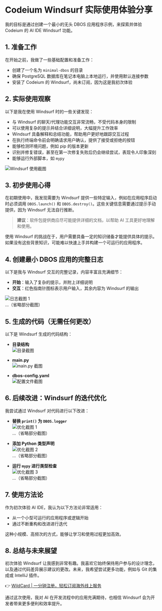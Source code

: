 # Codeium Windsurf 实际使用体验分享

我的目标是通过创建一个最小的无头 DBOS 应用程序示例，来探索并体验 Codeium 的 AI IDE Windsurf 功能。

## 1. 准备工作

在开始之前，我做了一些基础配置和准备工作：

- 创建了一个名为 `minimal-dbos` 的目录  
- 确保 PostgreSQL 数据库在笔记本电脑上本地运行，并使用默认连接参数  
- 安装了 Codeium 的 Windsurf，尚未订阅，因为这是我初次体验

## 2. 实际使用观察

以下是我在使用 Windsurf 时的一些关键发现：

- 与 Windsurf 的聊天/代理功能交互非常流畅，不受代码本身的限制  
- 可以使用复杂的提示并结合详细说明，大幅提升工作效率  
- Windsurf 具备解释和总结功能，帮助用户更好地跟踪交互过程  
- 在执行终端命令前会明确请求用户确认，提供了接受或拒绝的按钮  
- 能够检测环境问题，例如 pip 的版本更新  
- 识别并修复错误，甚至在第一次修复失败后仍会继续尝试，表现令人印象深刻  
- 能够运行外部脚本，如 `mypy`  

![Windsurf 使用截图](https://bbtdd.com/img/35162965594711.webp)

## 3. 初步使用心得

在初期使用中，我发现需要为 Windsurf 提供一些特定输入，例如在应用程序启动时必须调用 `DBOS.launch()` 和 `DBOS.destroy()`。这些关键信息需要通过提示手动提供，因为 Windsurf 无法自行推断。

> **建议**：软件包提供商应尽可能提供详细的文档，以帮助 AI 工具更好地理解和使用。

使用 Windsurf 的挑战在于，用户需要具备一定的知识储备才能提供具体的提示。如果没有这些背景知识，可能难以快速上手并构建一个可运行的应用程序。

## 4. 创建最小 DBOS 应用的完整日志

以下是我与 Windsurf 交互的完整记录，内容丰富且充满细节：

- **开始**：输入了复杂的提示，并附上详细说明  
- **交互**：红色指南针图标表示用户输入，其余内容为 Windsurf 的输出  

![日志截图 1](https://bbtdd.com/img/3520542845.webp)  
…（省略部分截图）  

## 5. 生成的代码（无需任何更改）

以下是 Windsurf 生成的代码结构：

- **目录结构**  
![目录截图](https://bbtdd.com/img/971074279591462.webp)  

- **main.py**  
![main.py 截图](https://bbtdd.com/img/40872308.webp)  

- **dbos-config.yaml**  
![配置文件截图](https://bbtdd.com/img/044644386.webp)  

## 6. 后续改进：Windsurf 的迭代优化

我尝试通过 Windsurf 对代码进行以下改进：

- **替换 `print()` 为 `DBOS.logger`**  
![优化截图 1](https://bbtdd.com/img/08079048591914.webp)  
…（省略部分截图）  

- **添加 Python 类型声明**  
![优化截图 2](https://bbtdd.com/img/78839980.webp)  
…（省略部分截图）  

- **运行 `mypy` 进行类型检查**  
![优化截图 3](https://bbtdd.com/img/0841438898682.webp)  
…（省略部分截图）  

## 7. 使用方法论

作为初次体验 AI IDE，我认为以下方法论非常适用：

- 从一个小型可运行的应用程序或逻辑开始  
- 通过不断重构和改进进行迭代  

这种小规模、高频次的方式，能够让学习和使用过程更加高效。

## 8. 总结与未来展望

初次体验 Windsurf 让我感到非常有趣。我喜欢它始终保持用户参与的设计理念，以及通过代码差异展示建议的更改。未来，我希望尝试更多功能，例如与 Git 的集成或 IntelliJ 插件。

👉 [WildCard | 一分钟注册，轻松订阅海外线上服务](https://bbtdd.com/WildCard)

通过这次使用，我对 AI 在开发流程中的应用充满期待，也相信 Windsurf 会为开发者带来更多便利和效率提升。
